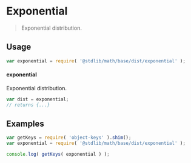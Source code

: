 # Exponential

> Exponential distribution.


<section class="usage">

## Usage

``` javascript
var exponential = require( '@stdlib/math/base/dist/exponential' );
```

#### exponential

Exponential distribution.

``` javascript
var dist = exponential;
// returns {...}
```

</section>

<!-- /.usage -->


<section class="examples">

## Examples

<!-- TODO: better examples -->

``` javascript
var getKeys = require( 'object-keys' ).shim();
var exponential = require( '@stdlib/math/base/dist/exponential' );

console.log( getKeys( exponential ) );
```

</section>

<!-- /.examples -->


<section class="links">

</section>

<!-- /.links -->
